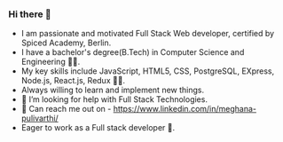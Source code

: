 ### Hi there 👋

- I am passionate and motivated Full Stack Web developer, certified by Spiced Academy, Berlin.
- I have a bachelor's degree(B.Tech) in Computer Science and Engineering 👩‍🎓.
- My key skills include JavaScript, HTML5, CSS, PostgreSQL, EXpress, Node.js, React.js, Redux 👩‍💻.
- Always willing to learn and implement new things.
- 🤔 I’m looking for help with Full Stack Technologies.
- 📱 Can reach me out on - https://www.linkedin.com/in/meghana-pulivarthi/
- Eager to work as a Full stack developer 🙂.
